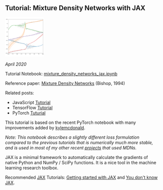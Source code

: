 ## Tutorial: Mixture Density Networks with JAX ##

<img src="mdn_image.png" width="25%"/>

*April 2020*

Tutorial Notebook: [mixture_density_networks_jax.ipynb](mixture_density_networks_jax.ipynb)

Reference paper: [Mixture Density Networks](https://publications.aston.ac.uk/id/eprint/373/1/NCRG_94_004.pdf) (Bishop, 1994)


Related posts:
- JavaScript [Tutorial](http://blog.otoro.net/2015/06/14/mixture-density-networks/)
- TensorFlow [Tutorial](http://blog.otoro.net/2015/11/24/mixture-density-networks-with-tensorflow/)
- PyTorch [Tuturial](https://github.com/hardmaru/pytorch_notebooks/blob/master/mixture_density_networks.ipynb)

This tutorial is based on the recent PyTorch notebook with many improvements added by [kylemcdonald](https://github.com/kylemcdonald).

*Note: This notebook describes a slightly different loss formulation compared to the previous tutorials that is numerically much more stable, and is used in most of my other recent [projects](https://otoro.net/ml/) that used MDNs.*

JAX is a minimal framework to automatically calculate the gradients of native Python and NumPy / SciPy functions. It is a nice tool in the machine learning research toolbox.

Recommended [JAX](https://github.com/google/jax/) Tutorials: [Getting started with JAX](https://roberttlange.github.io/posts/2020/03/blog-post-10/) and [You don't know JAX](https://colinraffel.com/blog/you-don-t-know-jax.html).

